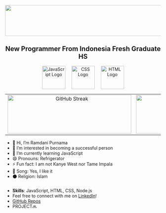 <div align="center">
  <img src="https://readme-typing-svg.demolab.com/?font=Times+New+Roman&weight=800&size=48&duration=4000&pause=1000&color=F39C12&background=00000000&center=true&vCenter=true&width=1500&height=100&lines=Assalamu'alaikum;Welcome+To+My+GitHub+Profiles!+" alt="Typing SVG" width="1500" height="100" />
</div>

<h2 align="center">New Programmer From Indonesia Fresh Graduate HS</h2>

<div align="center" style="display: flex; justify-content: center; gap: 20px;">
  <img src="https://upload.wikimedia.org/wikipedia/commons/6/6a/JavaScript-logo.png" alt="JavaScript Logo" width="75"/>
  <img src="https://upload.wikimedia.org/wikipedia/commons/d/d5/CSS3_logo_and_wordmark.svg" alt="CSS Logo" width="75"/>
  <img src="https://upload.wikimedia.org/wikipedia/commons/6/61/HTML5_logo_and_wordmark.svg" alt="HTML Logo" width="75"/>
</div>
</p>

<table>
  <tr>
    <!-- Gambar di Kiri -->
    <td align="center" width="50%">
      <img src="https://streak-stats.demolab.com?user=Ramdani%20&theme=iceberg&hide_border=true" alt="GitHub Streak" width="400" height="125" />
    </td>
    <!-- Gambar di Kanan -->
    <td align="center" width="50%">
      <img src="https://github-readme-stats.vercel.app/api/top-langs/?username=Ramdaniprnm&theme=gotham&show_icons=true&hide_border=true&layout=compact" alt="Top Languages" width="400" height="125" />
    </td>
  </tr>
</table>

- 👋 Hi, I’m Ramdani Purnama
- 👀 I’m interested in becoming a successful person
- 🌱 I’m currently learning JavaScript
- 😄 Pronouns: Refrigerator 
- ⚡ Fun fact: I am not Kanye West nor Tame Impala
- 🎵 Song: Yes, I like it
- 🌑 Religion: Islam

##

- **Skills**: JavaScript, HTML, CSS, Node.js
- Feel free to connect with me on [LinkedIn](https://www.linkedin.com/in/ramdani-purnama-9312b8312/?trk=opento_sprofile_pfeditor)!
- [GitHub Repos](https://github.com/ramdaniprnm)
- PROJECT🔜
<!---
ramdanipurnama/ramdani is a Human Being, This is My Overview repository 
--->
